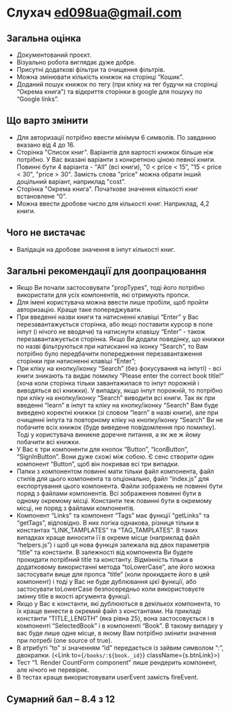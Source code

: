 # Слухач **ed098ua@gmail.com**

## Загальна оцінка

- Документований проєкт.
- Візуально робота виглядає дуже добре.
- Присутні додаткові фільтри та очищення фільтрів.
- Можна змінювати кількість книжок на сторінці “Кошик”.
- Доданий пошук книжок по тегу (при кліку на тег будучи на сторінці “Окрема
  книга”) та відкриття сторінки в google для пошуку по “Google links”.

## Що варто змінити

- Для авторизації потрібно ввести мінімум 6 символів. По завданню вказано від 4
  до 16.
- Сторінка "Список книг". Варіантів для вартості книжок більше ніж потрібно. У
  Вас вказані варіанти з конкретною ціною певної книги. Повинні бути 4
  варіанта - “All” (всі книги), "0 < price < 15”, "15 < price < 30", "price >
  30". Замість слова "price" можна обрати інший доцільний варіант, наприклад
  "cost".
- Сторінка "Окрема книга". Початкове значення кількості книг встановлене “0”.
- Можна ввести дробове число для кількості книг. Наприклад, 4,2 книги.

## Чого не вистачає

- Валідація на дробове значення в інпут кількості книг.

## Загальні рекомендації для доопрацювання

- Якщо Ви почали застосовувати "propTypes", тоді його потрібно використати для
  усіх компонентів, які отримують пропси.
- Для імені користувача можна ввести лише пробіли, щоб пройти авторизацію. Краще
  таке попереджувати.
- При введенні назви книги та натисненні клавіші “Enter” у Вас
  перезавантажується сторінка, або якщо поставити курсор в поле інпут (і нічого
  не вводячи) та натиснути клавішу “Enter” - також перезавантажується сторінка.
  Якщо Ви додали поведінку, що книжки по назві фільтруються при натисканні на
  іконку “Search”, то Вам потрібно було передбачити попередження
  перезавантаження сторінки при натисненні клавіші “Enter”;
- При кліку на кнопку/іконку “Search” (без фокусування на інпуті) - всі книги
  зникають та видає помилку “Please enter the correct book title!” (хоча коли
  сторінка тільки завантажилася то інпут порожній і виводяться всі книжки). У
  випадку, якщо інпут порожній, то потрібно при кліку на кнопку/іконку “Search”
  виводити всі книги. Так як при введенні “learn” в інпут та кліку на
  кнопку/іконку “Search” Вам буде виведено коректні книжки (зі словом “learn” в
  назві книги), але при очищенні інпута та повторному кліку на кнопку/іконку
  “Search” Ви не побачите всіх книжок (буде виведене повідомлення про помилку).
  Тоді у користувача виникне доречне питання, а як же ж йому побачити всі
  книжки.
- У Вас є три компоненти для кнопок “Button”, “IconButton”, “SignInButton”. Вони
  дуже схожі між собою. Є сенс створити один компонент “Button”, щоб він
  покривав всі три випадки.
- Папки з компонентом повинні мати тільки файл компонента, файл стилів для цього
  компонента та опціонально, файл “index.js” для експортування цього компонента.
  Файли зображень не повинні бути поряд з файлами компонентів. Всі зображення
  повинні бути в одному окремому місці. Константи теж повинні бути в окремому
  місці, не поряд з файлами компонентів.
- Компонент “Links” та компонент “Tags” має функції “getLinks” та “getTags”,
  відповідно. В них логіка однакова, різниця тільки в константах
  “LINK_TAMPLATES” та “TAG_TAMPLATES”. В таких випадках краще виносити її в
  окреме місце (наприклад файл “helpers.js”) і щоб ця нова функція залежала від
  двох параметрів “title” та константи. В залежності від компонента Ви будете
  прокидати потрібний title та константу. Відмінність тільки в додатковому
  використанні метода “toLowerCase”, але його можна застосувати вище для пропса
  “title” (коли прокидаєте його в цей компонент) і тоді у Вас не буде дублювання
  цієї функції, або застосувати toLowerCase безпосередньо коли використовуєте
  змінну title в якості аргумента функції.
- Якщо у Вас є константи, які дублюються в декількох компонента, то їх краще
  винести в окремий файл з константами. На прикладі константи “TITLE_LENGTH”
  (яка рівна 25), вона застосовується і в компоненті “SelectedBook” і в
  компоненті “Book”. В такому випадку у вас буде лише одне місце, в якому Вам
  потрібно змінити значення при потребі (one source of true).
- В атрибуті “to” зі значенням “id” передається із зайвим символом “:”,
  двокрапки. (<Link to={`/books/:${book._id}`} className={s.btnLink}>)
- Тест “1. Render CountForm component” лише рендерить компонент, але нічого не
  перевіряє.
- В тестах краще використовувати userEvent замість fireEvent.

## Сумарний бал – 8.4 з 12
